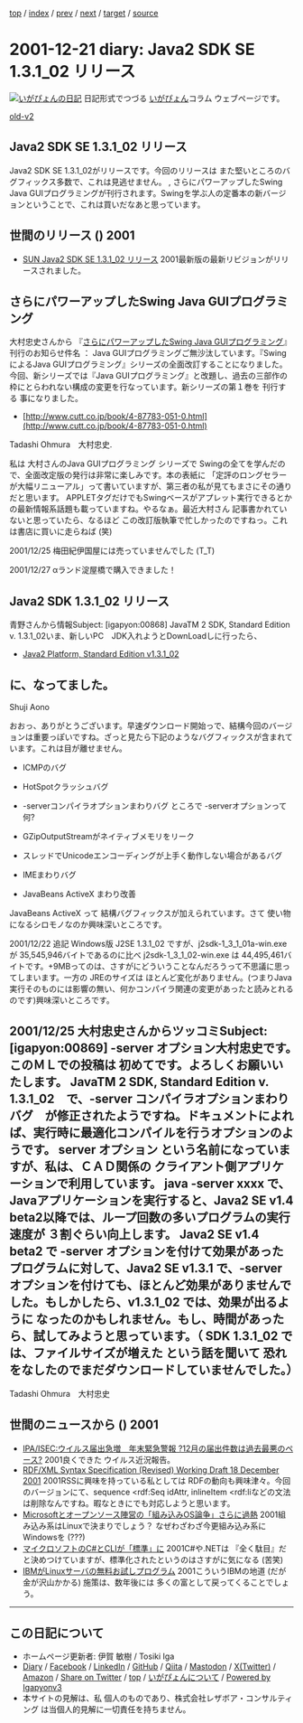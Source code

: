 [top](../index.html) 
 / [index](index.html) 
 / [prev](ig011220.html) 
 / [next](ig011225.html) 
 / [target](https://www.igapyon.jp/igapyon/diary/2001/ig011221.html) 
 / [source](https://github.com/igapyon/diary/blob/master/2001/ig011221.src.md) 

2001-12-21 diary: Java2 SDK SE 1.3.1_02 リリース
=====================================================================================================
[![いがぴょんの日記](https://www.igapyon.jp/igapyon/diary/images/iga202308_64.jpg "いがぴょん")](https://www.igapyon.jp/igapyon/diary/memo/memoigapyon.html) 日記形式でつづる [いがぴょん](https://www.igapyon.jp/igapyon/diary/memo/memoigapyon.html)コラム ウェブページです。

[old-v2](ig011221-orig.html)

## Java2 SDK SE 1.3.1_02 リリース

Java2 SDK SE 1.3.1_02がリリースです。今回のリリースは また堅いところのバグフィックス多数で、これは見逃せません。 ,  さらにパワーアップしたSwing Java GUIプログラミングが刊行されます。Swingを学ぶ人の定番本の新バージョンということで、これは買いだなあと思っています。




 
## 世間のリリース () 2001

* [SUN Java2 SDK SE 1.3.1_02 リリース](http://java.sun.com/j2se/1.3/)  2001最新版の最新リビジョンがリリースされました。

## さらにパワーアップしたSwing Java GUIプログラミング

大村忠史さんから 『[さらにパワーアップしたSwing Java GUIプログラミング](http://www.cutt.co.jp/book/4-87783-051-0.html)』 刊行のお知らせ件名 ： Java GUIプログラミングご無沙汰しています。『SwingによるJava GUIプログラミング』シリーズの全面改訂することになりました。今回、新シリーズでは『Java GUIプログラミング』と改題し、過去の三部作の枠にとらわれない構成の変更を行なっています。新シリーズの第１巻を 刊行する 事になりました。

* [http://www.cutt.co.jp/book/4-87783-051-0.html](http://www.cutt.co.jp/book/4-87783-051-0.html)

Tadashi Ohmura　大村忠史.

私は 大村さんのJava GUIプログラミング シリーズで Swingの全てを学んだので、全面改定版の発行は非常に楽しみです。本の表紙に 「定評のロングセラーが大幅リニューアル」って書いていますが、第三者の私が見てもまさにその通りだと思います。
APPLETタグだけでもSwingベースがアプレット実行できるとかの最新情報系話題も載っていますね。やるなぁ。最近大村さん 記事書かれていないと思っていたら、なるほど この改訂版執筆で忙しかったのですねっ。これは書店に買いに走らねば
(笑)

2001/12/25 梅田紀伊国屋には売っていませんでした (T_T)

2001/12/27 αランド淀屋橋で購入できました！

## Java2 SDK 1.3.1_02 リリース

青野さんから情報Subject: [igapyon:00868] JavaTM 2 SDK, Standard Edition v. 1.3.1_02いま、新しいPC　JDK入れようとDownLoadしに行ったら、

* [Java2 Platform, Standard Edition v1.3.1_02 ](http://java.sun.com/j2se/1.3/)

に、なってました。
-- 
Shuji Aono

おおっ、ありがとうございます。早速ダウンロード開始っで、結構今回のバージョンは重要っぽいですね。ざっと見たら下記のようなバグフィックスが含まれています。これは目が離せません。

* ICMPのバグ
  
* HotSpotクラッシュバグ
  
* -serverコンパイラオプションまわりバグ
  ところで -serverオプションって何?
  
* GZipOutputStreamがネイティブメモリをリーク
  
* スレッドでUnicodeエンコーディングが上手く動作しない場合があるバグ
  
* IMEまわりバグ
  
* JavaBeans ActiveX まわり改善

JavaBeans ActiveX って 結構バグフィックスが加えられています。さて 使い物になるシロモノなのか興味深いところです。

2001/12/22 追記
Windows版 J2SE 1.3.1_02 ですが、j2sdk-1_3_1_01a-win.exeが 35,545,946バイトであるのに比べ j2sdk-1_3_1_02-win.exe は 44,495,461バイトです。+9MBってのは、さすがにどういうことなんだろうって不思議に思ってしまいます。一方の
JREのサイズは ほとんど変化がありません。(つまりJava実行そのものには影響の無い、何かコンパイラ関連の変更があったと読みとれるのです)興味深いところです。

2001/12/25 大村忠史さんからツッコミSubject: [igapyon:00869] -server オプション大村忠史です。　このＭＬでの投稿は 初めてです。よろしくお願いいたします。
JavaTM 2 SDK, Standard Edition v. 1.3.1_02　で、-server コンパイラオプションまわりバグ　が修正されたようですね。ドキュメントによれば、実行時に最適化コンパイルを行うオプションのようです。
server オプション という名前になっていますが、私は、ＣＡＤ関係の クライアント側アプリケーションで利用しています。
java -server xxxx で、Javaアプリケーションを実行すると、Java2 SE v1.4 beta2以降では、ループ回数の多いプログラムの実行速度が ３割ぐらい向上します。
Java2 SE v1.4 beta2 で -server オプションを付けて効果があったプログラムに対して、Java2
SE v1.3.1 で、-server オプションを付けても、ほとんど効果がありませんでした。もしかしたら、v1.3.1_02 では、効果が出るように なったのかもしれません。もし、時間があったら、試してみようと思っています。（ SDK 1.3.1_02 では、ファイルサイズが増えた という話を聞いて 恐れをなしたのでまだダウンロードしていませんでした。）
-- 
Tadashi Ohmura　大村忠史

## 世間のニュースから () 2001

* [IPA/ISEC:ウイルス届出急増　年末緊急警報 ?12月の届出件数は過去最悪のペース?](http://www.ipa.go.jp/security/topics/alert131218.html)  2001良くできた ウイルス近況報告。
* [RDF/XML Syntax Specification (Revised) Working Draft 18 December 2001](http://www.w3.org/TR/2001/WD-rdf-syntax-grammar-20011218/)  2001RSSに興味を持っている私としては RDFの動向も興味津々。今回のバージョンにて、sequence <rdf:Seq idAttr, inlineItem <rdf:liなどの文法は削除なんですね。暇なときにでも対応しようと思います。
* [Microsoftとオープンソース陣営の「組み込みOS論争」さらに過熱](http://www.zdnet.co.jp/news/0112/18/e_lineo.html)  2001組み込み系はLinuxで決まりでしょう？ なぜわざわざ今更組み込み系にWindowsを (???)
* [マイクロソフトのC#とCLIが「標準」に](http://www.zdnet.co.jp/enterprise/0112/14/01121414.html)  2001C#や.NETは 『全く駄目』だと決めつけていますが、標準化されたというのはさすがに気になる (苦笑)
* [IBMがLinuxサーバの無料お試しプログラム](http://www.zdnet.co.jp/news/0112/19/e_ibm.html)  2001こういうIBMの地道 (だが金が沢山かかる) 施策は、数年後には 多くの富として戻ってくることでしょう。


----------------------------------------------------------------------------------------------------

## この日記について

* ホームページ更新者: 伊賀 敏樹 / Tosiki Iga
* [Diary](https://www.igapyon.jp/igapyon/diary/) / [Facebook](https://www.facebook.com/igapyon) / [LinkedIn](https://www.linkedin.com/in/toshikiiga) / [GitHub](https://github.com/igapyon) / [Qiita](https://qiita.com/igapyon) / [Mastodon](https://social.vivaldi.net/@igapyon) / [X(Twitter)](https://twitter.com/ToshikiIga) / [Amazon](https://www.amazon.co.jp/%E4%BC%8A%E8%B3%80-%E6%95%8F%E6%A8%B9/e/B004LTQWCQ) / 
[Share on Twitter](https://twitter.com/intent/tweet?hashtags=igapyon%2Cdiary%2C%E3%81%84%E3%81%8C%E3%81%B4%E3%82%87%E3%82%93&text=Java2+SDK+SE+1.3.1_02+%E3%83%AA%E3%83%AA%E3%83%BC%E3%82%B9&url=https%3A%2F%2Fwww.igapyon.jp%2Figapyon%2Fdiary%2F2001%2Fig011221.html) / [top](../index.html) / [いがぴょんについて](https://www.igapyon.jp/igapyon/diary/memo/memoigapyon.html) / [Powered by Igapyonv3](https://github.com/igapyon/igapyonv3)
* 本サイトの見解は、私 個人のものであり、株式会社レザボア・コンサルティング は当個人的見解に一切責任を持ちません。 
